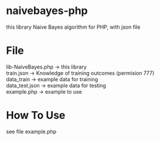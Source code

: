 # naivebayes-php
this library Naive Bayes algorithm for PHP, with json file

# File
lib-NaiveBayes.php -> this library <br>
train.json -> Knowledge of training outcomes (permision 777) <br>
data_train -> example data for training <br>
data_test.json -> example data for testing <br>
example.php -> example to use <br>

# How To Use
see file example.php
